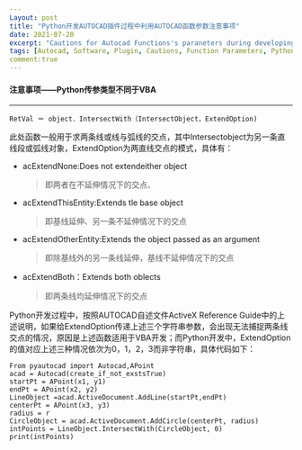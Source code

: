 ```yaml
---
Layout: post
title: "Python开发AUTOCAD插件过程中利用AUTOCAD函数参数注意事项"
date: 2021-07-20
excerpt: "Cautions for Autocad Functions's paraneters during developing a PLugin with Python"
tags: [Autocad, Software, Plugin, Cautions, Function Parameters, Python]
comment:true
---
```


#### 注意事项——Python传参类型不同于VBA
---
```
RetVal ＝ object．IntersectWith（IntersectObject，ExtendOption)
```

此处函数一般用于求两条线或线与弧线的交点，其中Intersectobject为另一条直线段或弧线对象，ExtendOption为两直线交点的模式，具体有：

- acExtendNone:Does not extendeither object
  
  > 即两者在不延伸情况下的交点、

- acExtendThisEntity:Extends tle base object
  
  > 即基线延伸、另一条不延伸情况下的交点

- acExtendOtherEntity:Extends the object passed as an argument
  
  > 即除基线外的另一条线延伸，基线不延伸情况下的交点

- acExtendBoth：Extends both oblects
  
  > 即两条线均延伸情况下的交点
  
Python开发过程中，按照AUTOCAD自述文件ActiveX Reference Guide中的上述说明，如果给ExtendOption传递上述三个字符串参数，会出现无法捕捉两条线交点的情况，原因是上述函数适用于VBA开发；而Python开发中，ExtendOption的值对应上述三种情况依次为0，1，2，3而非字符串，具体代码如下：

```
From pyautocad import Autocad,APoint
acad = Autocad(create_if_not_exstsTrue)
startPt = APoint(x1, y1)
endPt = APoint(x2, y2)
LineObject =acad.ActiveDocument.AddLine(startPt,endPt)
centerPt = APoint(x3, y3)
radius = r
CircleObject = acad.ActiveDocument.AddCircle(centerPt, radius)
intPoints = LineObject.IntersectWith(CircleObject, 0)
print(intPoints)
```
